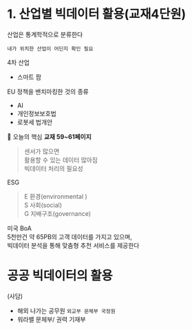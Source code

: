 # 1. 산업별 빅데이터 활용(교재4단원)

산업은 통계학적으로 분류한다<br>

`내가 위치한 산업이 어딘지 확인 필요`<br>

4차 산업<br>
- 스마트 팜<br>

EU 정책을 밴치마킹한 것의 종류<br>
- AI 
- 개인정보보호법
- 로봇세 법개안<br>

📍 오늘의 핵심 **교재 59~61페이지**

> 센서가 많으면 <br>
> 활용할 수 있는 데이터 많아짐 <br>
> 빅데이터 처리의 필요성 <br>


ESG <br>
> E 환경(environmental )<br>
> S 사회(social) <br>
> G 지배구조(governance) <br>

미국 BoA <br>
5천만건 약 65PB의 고객 데이터를 가지고 있으며,<br>
빅데이터 분석을 통해 맞춤형 추천 서비스를 제공한다<br>

# 공공 빅데이터의 활용 

(사담)
- 해외 나가는 공무원 `외교부 문체부 국정원`
- 워라밸 문체부/ 권력 기재부
